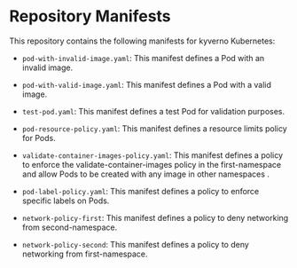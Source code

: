 # Repository Manifests

This repository contains the following manifests for kyverno Kubernetes:

- `pod-with-invalid-image.yaml`: This manifest defines a Pod with an invalid image.

- `pod-with-valid-image.yaml`: This manifest defines a Pod with a valid image.

- `test-pod.yaml`: This manifest defines a test Pod for validation purposes.

- `pod-resource-policy.yaml`: This manifest defines a resource limits policy for Pods.

- `validate-container-images-policy.yaml`: This manifest defines a policy to enforce the validate-container-images policy in the first-namespace and allow Pods to be created with any image in other namespaces .

- `pod-label-policy.yaml`: This manifest defines a policy to enforce specific labels on Pods.

- `network-policy-first`: This manifest defines a policy to deny networking from second-namespace.

- `network-policy-second`: This manifest defines a policy to deny networking from first-namespace.
